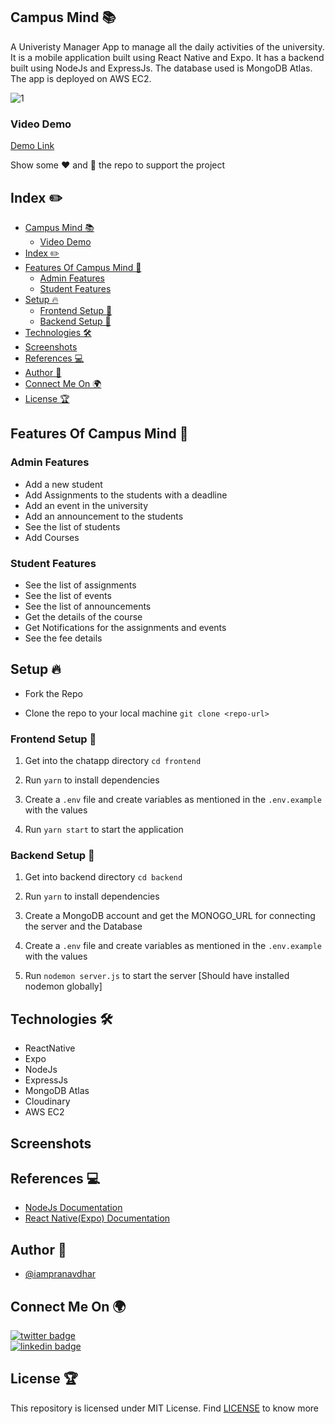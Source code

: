 ## Campus Mind 📚

A Univeristy Manager App to manage all the daily activities of the university. It is a mobile application built using React Native and Expo. It has a backend built using NodeJs and ExpressJs. The database used is MongoDB Atlas. The app is deployed on AWS EC2.

![1](https://user-images.githubusercontent.com/73348574/220139423-ff6520dd-1675-456a-9eb5-151d4e61c22c.png)

### Video Demo

[Demo Link]()

Show some ❤️ and 🌟 the repo to support the project

## Index ✏️

- [Campus Mind 📚](#campus-mind-)
  - [Video Demo](#video-demo)
- [Index ✏️](#index-️)
- [Features Of Campus Mind 🚀](#features-of-campus-mind-)
  - [Admin Features](#admin-features)
  - [Student Features](#student-features)
- [Setup 🔥](#setup-)
  - [Frontend Setup 🍧](#frontend-setup-)
  - [Backend Setup 🍿](#backend-setup-)
- [Technologies 🛠](#technologies-)
- [Screenshots](#screenshots)
- [References 💻](#references-)
- [Author 📝](#author-)
- [Connect Me On 🌍](#connect-me-on-)
- [License 🏆](#license-)

## Features Of Campus Mind 🚀

### Admin Features

- Add a new student
- Add Assignments to the students with a deadline
- Add an event in the university
- Add an announcement to the students
- See the list of students
- Add Courses

### Student Features

- See the list of assignments
- See the list of events
- See the list of announcements
- Get the details of the course
- Get Notifications for the assignments and events
- See the fee details

## Setup 🔥

- Fork the Repo

- Clone the repo to your local machine
  `git clone <repo-url>`

### Frontend Setup 🍧

1. Get into the chatapp directory
   `cd frontend`

2. Run `yarn` to install dependencies

3. Create a `.env` file and create variables as mentioned in the `.env.example` with the values

4. Run `yarn start` to start the application

### Backend Setup 🍿

1. Get into backend directory `cd backend`

2. Run `yarn` to install dependencies

3. Create a MongoDB account and get the MONOGO_URL for connecting the server and the Database

4. Create a `.env` file and create variables as mentioned in the `.env.example` with the values

5. Run `nodemon server.js` to start the server [Should have installed nodemon globally]

## Technologies 🛠

- ReactNative
- Expo
- NodeJs
- ExpressJs
- MongoDB Atlas
- Cloudinary
- AWS EC2

## Screenshots

## References 💻

- [NodeJs Documentation](https://nodejs.org/en/docs/)
- [React Native(Expo) Documentation](https://docs.expo.dev/get-started/installation/)

## Author 📝

- [@iampranavdhar](https://www.github.com/iampranavdhar)

## Connect Me On 🌍

[![twitter badge](https://img.shields.io/badge/twitter-Pranavdhar-0077b5?style=social&logo=twitter)](https://twitter.com/iampranavdhar)<br/>
[![linkedin badge](https://img.shields.io/badge/linkedin-Pranavdhar-0077b5?style=social&logo=linkedin)](https://in.linkedin.com/in/sai-pranavdhar-reddy-nalamalapu-038104206)

## License 🏆

This repository is licensed under MIT License. Find [LICENSE](LICENSE) to know more

